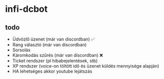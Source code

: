 # infi-dcbot

## todo
- Üdvözlő üzenet (már van discordban) ✅
- Rang választó (már van discordban)
- Sorsolás 
- Káromkodás szűrés (már van discordban) ❌
- Ticket rendszer (pl hibabejelentések, stb)
- XP rendszer (voice-on töltött idő és üzenet küldés mennyisége alapján)
- HA lehetséges akkor youtube lejátszás